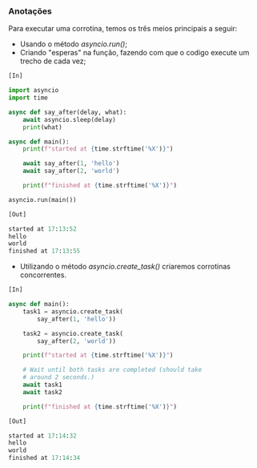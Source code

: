 ### Anotações ###

Para executar uma corrotina, temos os três meios principais a seguir:

- Usando o método *asyncio.run()*;
- Criando "esperas" na função, fazendo com que o codigo execute um trecho de cada vez;

```python
[In]

import asyncio
import time

async def say_after(delay, what):
    await asyncio.sleep(delay)
    print(what)

async def main():
    print(f"started at {time.strftime('%X')}")

    await say_after(1, 'hello')
    await say_after(2, 'world')

    print(f"finished at {time.strftime('%X')}")

asyncio.run(main())
```

```python
[Out]

started at 17:13:52
hello
world   
finished at 17:13:55
```
- Utilizando o método *asyncio.create_task()* criaremos corrotinas concorrentes.


```python
[In]

async def main():
    task1 = asyncio.create_task(
        say_after(1, 'hello'))

    task2 = asyncio.create_task(
        say_after(2, 'world'))

    print(f"started at {time.strftime('%X')}")

    # Wait until both tasks are completed (should take
    # around 2 seconds.)
    await task1
    await task2

    print(f"finished at {time.strftime('%X')}")
```

```python
[Out]

started at 17:14:32
hello
world
finished at 17:14:34
```